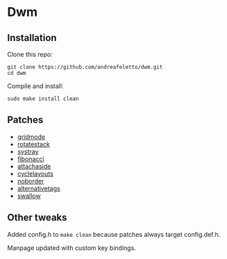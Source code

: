 # Dwm

## Installation
Clone this repo:
```
git clone https://github.com/andreafeletto/dwm.git
cd dwm
```
Compile and install:
```
sudo make install clean
```

## Patches
* [gridmode](https://dwm.suckless.org/patches/gridmode)
* [rotatestack](https://dwm.suckless.org/patches/rotatestack)
* [systray](https://dwm.suckless.org/patches/systray)
* [fibonacci](https://dwm.suckless.org/patches/fibonacci)
* [attachaside](https://dwm.suckless.org/patches/attachaside)
* [cyclelayouts](https://dwm.suckless.org/patches/cyclelayouts)
* [noborder](https://dwm.suckless.org/patches/noborder)
* [alternativetags](https://dwm.suckless.org/patches/alternativetags)
* [swallow](https://dwm.suckless.org/patches/swallow)

## Other tweaks
Added config.h to `make clean` because patches always target config.def.h.

Manpage updated with custom key bindings.
